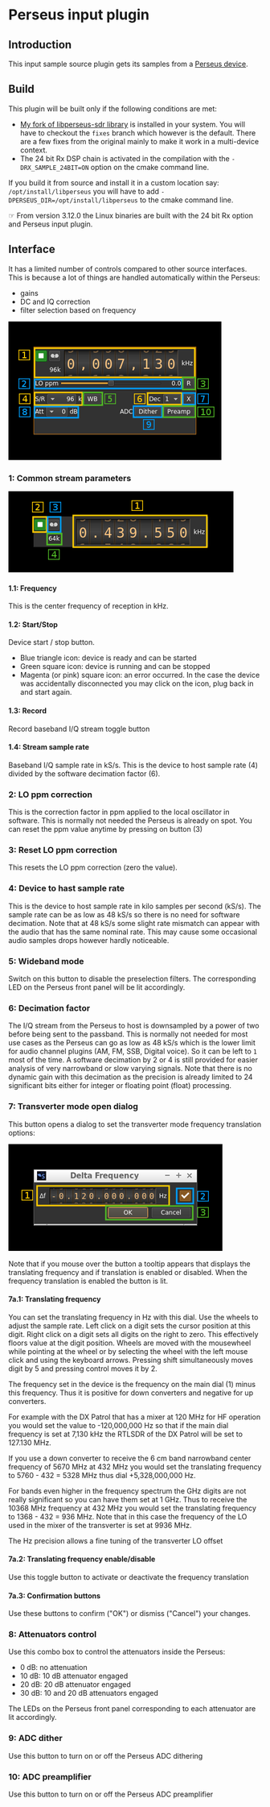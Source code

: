 <h1>Perseus input plugin</h1>

<h2>Introduction</h2>

This input sample source plugin gets its samples from a [Perseus device](http://microtelecom.it/perseus/). 

<h2>Build</h2>

This plugin will be built only if the following conditions are met:

  - [My fork of libperseus-sdr library](https://github.com/f4exb/libperseus-sdr.git) is installed in your system. You will have to checkout the `fixes` branch which however is the default. There are a few fixes from the original mainly to make it work in a multi-device context.
  - The 24 bit Rx DSP chain is activated in the compilation with the `-DRX_SAMPLE_24BIT=ON` option on the cmake command line.

If you build it from source and install it in a custom location say: `/opt/install/libperseus` you will have to add `-DPERSEUS_DIR=/opt/install/libperseus` to the cmake command line.

&#9758; From version 3.12.0 the Linux binaries are built with the 24 bit Rx option and Perseus input plugin.

<h2>Interface</h2>

It has a limited number of controls compared to other source interfaces. This is because a lot of things are handled automatically within the Perseus:

  - gains
  - DC and IQ correction
  - filter selection based on frequency

![Perseus input plugin GUI](../../../doc/img/Perseus_plugin.png)

<h3>1: Common stream parameters</h3>

![SDR Daemon source input stream GUI](../../../doc/img/SDRdaemonSource_plugin_01.png)

<h4>1.1: Frequency</h4>

This is the center frequency of reception in kHz.

<h4>1.2: Start/Stop</h4>

Device start / stop button. 

  - Blue triangle icon: device is ready and can be started
  - Green square icon: device is running and can be stopped
  - Magenta (or pink) square icon: an error occurred. In the case the device was accidentally disconnected you may click on the icon, plug back in and start again.
  
<h4>1.3: Record</h4>

Record baseband I/Q stream toggle button

<h4>1.4: Stream sample rate</h4>

Baseband I/Q sample rate in kS/s. This is the device to host sample rate (4) divided by the software decimation factor (6).

<h3>2: LO ppm correction</h3>

This is the correction factor in ppm applied to the local oscillator in software. This is normally not needed the Perseus is already on spot. You can reset the ppm value anytime by pressing on button (3)

<h3>3: Reset LO ppm correction</h3>

This resets the LO ppm correction (zero the value).

<h3>4: Device to hast sample rate</h3>

This is the device to host sample rate in kilo samples per second (kS/s). The sample rate can be as low as 48 kS/s so there is no need for software decimation. Note that at 48 kS/s some slight rate mismatch can appear with the audio that has the same nominal rate. This may cause some occasional audio samples drops however hardly noticeable.

<h3>5: Wideband mode</h5>

Switch on this button to disable the preselection filters. The corresponding LED on the Perseus front panel will be lit accordingly.

<h3>6: Decimation factor</h3>

The I/Q stream from the Perseus to host is downsampled by a power of two before being sent to the passband. This is normally not needed for most use cases as the Perseus can go as low as 48 kS/s which is the lower limit for audio channel plugins (AM, FM, SSB, Digital voice). So it can be left to `1` most of the time. A software decimation by 2 or 4 is still provided for easier analysis of very narrowband or slow varying signals. Note that there is no dynamic gain with this decimation as the precision is already limited to 24 significant bits either for integer or floating point (float) processing.

<h3>7: Transverter mode open dialog</h3>

This button opens a dialog to set the transverter mode frequency translation options:

![SDR Daemon source input stream transverter dialog](../../../doc/img/RTLSDR_plugin_xvrt.png)

Note that if you mouse over the button a tooltip appears that displays the translating frequency and if translation is enabled or disabled. When the frequency translation is enabled the button is lit.

<h4>7a.1: Translating frequency</h4>

You can set the translating frequency in Hz with this dial. Use the wheels to adjust the sample rate. Left click on a digit sets the cursor position at this digit. Right click on a digit sets all digits on the right to zero. This effectively floors value at the digit position. Wheels are moved with the mousewheel while pointing at the wheel or by selecting the wheel with the left mouse click and using the keyboard arrows. Pressing shift simultaneously moves digit by 5 and pressing control moves it by 2.

The frequency set in the device is the frequency on the main dial (1) minus this frequency. Thus it is positive for down converters and negative for up converters. 

For example with the DX Patrol that has a mixer at 120 MHz for HF operation you would set the value to -120,000,000 Hz so that if the main dial frequency is set at 7,130 kHz the RTLSDR of the DX Patrol will be set to 127.130 MHz.

If you use a down converter to receive the 6 cm band narrowband center frequency of 5670 MHz at 432 MHz you would set the translating frequency to 5760 - 432 = 5328 MHz thus dial +5,328,000,000 Hz.

For bands even higher in the frequency spectrum the GHz digits are not really significant so you can have them set at 1 GHz. Thus to receive the 10368 MHz frequency at 432 MHz you would set the translating frequency to 1368 - 432 = 936 MHz. Note that in this case the frequency of the LO used in the mixer of the transverter is set at 9936 MHz.

The Hz precision allows a fine tuning of the transverter LO offset

<h4>7a.2: Translating frequency enable/disable</h4>

Use this toggle button to activate or deactivate the frequency translation

<h4>7a.3: Confirmation buttons</h4>

Use these buttons to confirm ("OK") or dismiss ("Cancel") your changes. 

<h3>8: Attenuators control</h3>

Use this combo box to control the attenuators inside the Perseus:

  - 0 dB: no attenuation
  - 10 dB: 10 dB attenuator engaged
  - 20 dB: 20 dB attenuator engaged
  - 30 dB: 10 and 20 dB attenuators engaged
  
The LEDs on the Perseus front panel corresponding to each attenuator are lit accordingly.

<h3>9: ADC dither</h3>

Use this button to turn on or off the Perseus ADC dithering 

<h3>10: ADC preamplifier</h3>

Use this button to turn on or off the Perseus ADC preamplifier 
  
